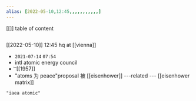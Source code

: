 ```yaml
---
alias: [2022-05-10,12:45,,,,,,,,,,,]
---
```

[[]]
table of content
```toc
```

[[2022-05-10]] 12:45
hq at [[vienna]]

- `2021-07-14` `07:54`
- intl atomic energy council
-  ͝  [[1957]]
- "atoms 为 peace"proposal 被 [[eisenhower]] ---related --- [[eisenhower matrix]]
```query
"iaea atomic"
```